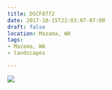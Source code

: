 ```yaml
---
title: DSCF8772
date: 2017-10-15T22:03:07-07:00
draft: false
location: Mazama, WA
tags:
- Mazama, WA
- landscapes

---
```

![](https://d17enza3bfujl8.cloudfront.net/DSCF8772.jpg)
